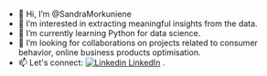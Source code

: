 - 👋 Hi, I’m @SandraMorkuniene
- 👀 I’m interested in extracting meaningful insights from the data.
- 🌱 I’m currently learning Python for data science.
- 💞️ I’m looking for collaborations on projects related to consumer behavior, online business products optimisation.
- 📫 Let's connect: [![Linkedin](https://i.stack.imgur.com/gVE0j.png) LinkedIn](https://www.linkedin.com/in/sandramorkuniene) .


<!---
SandraMorkuniene/SandraMorkuniene is a ✨ special ✨ repository because its `README.md` (this file) appears on your GitHub profile.
You can click the Preview link to take a look at your changes.
--->
